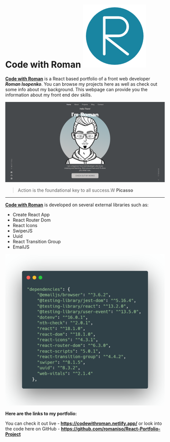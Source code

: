 # Code with Roman ![This is my logo!](/src/assets/images/logo-dark.png)

**[Code with Roman](https://codewithroman.netlify.app)** is a React based portfolio of a front web developer ***Roman Isopenko***. You can browse my projects here as well as check out some info about my background. This webpage can provide you the information about my front end dev skills.

![This is my portfolio!](/src/assets/images/projects/roman's-code.png)

> Action is the foundational key to all success.W
**Picasso**

---

**[Code with Roman](https://codewithroman.netlify.app)** is developed on several external libraries such as:

- Create React App
- React Router Dom
- React Icons
- SwiperJS
- Uuid
- React Transition Group
- EmailJS

![My dependencies list](/src/assets/images/dependencies-img.png)

**Here are the links to my portfolio:**

You can check it out live - **<https://codewithroman.netlify.app/>**
or look into the code here on GitHub - **<https://github.com/romaniso/React-Portfolio-Project>**
